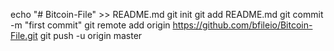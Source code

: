 echo "# Bitcoin-File" >> README.md
git init
git add README.md
git commit -m "first commit"
git remote add origin https://github.com/bfileio/Bitcoin-File.git
git push -u origin master
